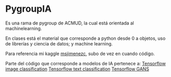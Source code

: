 # PygroupIA

Es una rama de pygroup de ACMUD, la cual está orientada al machinelearning.

En clases está el material que corresponde a python desde 0 a objetos, uso de librerías y ciencia de datos; y machine learning.

Para referencia mi kaggle [msjimenezc](https://www.kaggle.com/msjimenezc), subo de vez en cuando código.


Parte del código que corresponde a modelos de IA pertenece a:
[Tensorflow image classification](https://www.tensorflow.org/tutorials/images/classification?hl=es)
[Tensorflow text classification](https://www.tensorflow.org/tutorials/keras/text_classification?hl=es)
[Tensorflow GANS](https://www.tensorflow.org/tutorials/generative/dcgan?hl=es)